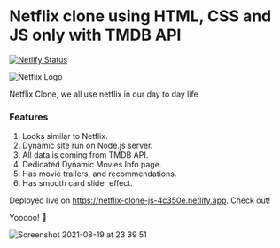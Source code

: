 # Netflix clone using HTML, CSS and JS only with TMDB API

[![Netlify Status](https://api.netlify.com/api/v1/badges/bbd7c21c-0947-4f2e-920a-4ce7a4ec5b3e/deploy-status)](https://app.netlify.com/sites/netflix-clone-js-4c350e/deploys)

![Netflix Logo](https://github.com/ya-boris/netflix-clone-js/blob/main/public/img/logo.png?raw=true)

Netflix Clone, we all use netflix in our day to day life

### Features

1. Looks similar to Netflix.
2. Dynamic site run on Node.js server.
3. All data is coming from TMDB API.
4. Dedicated Dynamic Movies Info page.
5. Has movie trailers, and recommendations.
6. Has smooth card slider effect.

Deployed live on https://netflix-clone-js-4c350e.netlify.app. Check out!

Yooooo! 🚀

![Screenshot 2021-08-19 at 23 39 51](https://user-images.githubusercontent.com/68222437/130140880-c7930c91-1e4b-4922-9a78-c54defde4400.png)
